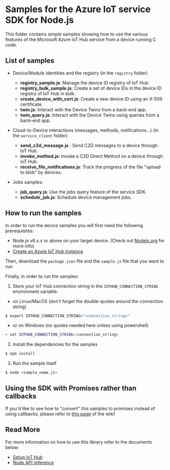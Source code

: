 # Samples for the Azure IoT service SDK for Node.js

This folder contains simple samples showing how to use the various features of the Microsoft Azure IoT Hub service from a device running C code.

## List of samples

* Device/Module Identities and the registry (in the `registry` folder)
   * **registry_sample.js**: Manage the device ID registry of IoT Hub.
   * **registry_bulk_sample.js**: Create a set of device IDs in the device ID registry of IoT Hub in bulk.
   * **create_device_with_cert.js**: Create a new device ID using an X-509 certificate.
   * **twin.js**: Interact with the Device Twins from a back-end app.
   * **twin_query.js**: Interact with the Device Twins using queries from a back-end app.

* Cloud-to-Device interactions (messages, methods, notifications...) (in the `service_client` folder)
   * **send_c2d_message.js** : Send C2D messages to a device through IoT Hub.
   * **invoke_method.js**: Invoke a C2D Direct Method on a device through IoT Hub.
   * **receive_file_notifications.js**: Track the progress of the file "upload to blob" by devices.

* Jobs samples:
   * **job_query.js**: Use the jobs query feature of the service SDK.
   * **schedule_job.js**: Schedule device management jobs.


## How to run the samples

In order to run the device samples you will first need the following prerequisites:
* Node.js v6.x.x or above on your target device. (Check out [Nodejs.org](https://nodejs.org/) for more info)
* [Create an Azure IoT Hub instance][lnk-setup-iot-hub]

Then, download the `package.json` file and the `sample.js` file that you want to run:

Finally, in order to run the samples:

1. Store your IoT Hub connection string in the `IOTHUB_CONNECTION_STRING` environment variable.
  - on Linux/MacOS (don't forget the double-quotes around the connection string)
  ```sh
  $ export IOTHUB_CONNECTION_STRING="<connection_string>"
  ```
  - or on Windows (no quotes needed here unless using powershell)

  ```sh
  > set IOTHUB_CONNECTION_STRING=<connection_string>
  ```
2. Install the dependencies for the samples
```sh
$ npm install
```
3. Run the sample itself
```sh
$ node <sample_name.js>
```

## Using the SDK with Promises rather than callbacks
If you'd like to see how to "convert" this samples to promises instead of using callbacks, please refer to [this page][promises] of the wiki!

## Read More
For more information on how to use this library refer to the documents below:
- [Setup IoT Hub][lnk-setup-iot-hub]
- [Node API reference][node-api-reference]

[lnk-setup-iot-hub]: https://aka.ms/howtocreateazureiothub
[remote-monitoring-pcs]: https://docs.microsoft.com/en-us/azure/iot-suite/iot-suite-remote-monitoring-sample-walkthrough
[node-api-reference]: https://docs.microsoft.com/en-us/javascript/api/azure-iothub/
[promises]: https://github.com/Azure/azure-iot-sdk-node/wiki/Promises

